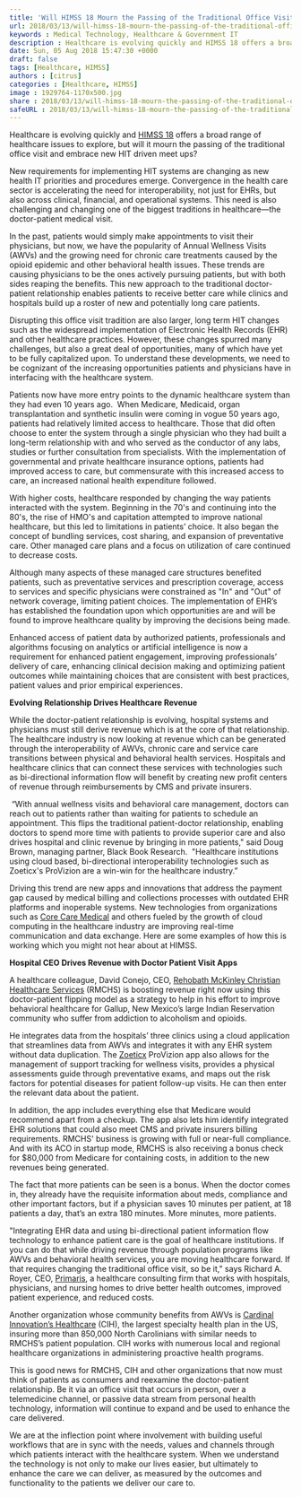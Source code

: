 ```yaml
---
title: 'Will HIMSS 18 Mourn the Passing of the Traditional Office Visit?'
url: 2018/03/13/will-himss-18-mourn-the-passing-of-the-traditional-office-visit/
keywords : Medical Technology, Healthcare & Government IT
description : Healthcare is evolving quickly and HIMSS 18 offers a broad range of healthcare issues to explore, but will it mourn the passing of the traditional office visit and embrace new HIT driven meet ups?.
date: Sun, 05 Aug 2018 15:47:30 +0000
draft: false
tags: [Healthcare, HIMSS]
authors : [citrus]
categories : [Healthcare, HIMSS]
image : 1929764-1170x500.jpg
share : 2018/03/13/will-himss-18-mourn-the-passing-of-the-traditional-office-visit/
safeURL : 2018/03/13/will-himss-18-mourn-the-passing-of-the-traditional-office-visit/
---
```


Healthcare is evolving quickly and [HIMSS 18](http://www.himssconference.org/) offers a broad range of healthcare issues to explore, but will it mourn the passing of the traditional office visit and embrace new HIT driven meet ups?

New requirements for implementing HIT systems are changing as new health IT priorities and procedures emerge. Convergence in the health care sector is accelerating the need for interoperability, not just for EHRs, but also across clinical, financial, and operational systems. This need is also challenging and changing one of the biggest traditions in healthcare—the doctor-patient medical visit.

In the past, patients would simply make appointments to visit their physicians, but now, we have the popularity of Annual Wellness Visits (AWVs) and the growing need for chronic care treatments caused by the opioid epidemic and other behavioral health issues. These trends are causing physicians to be the ones actively pursuing patients, but with both sides reaping the benefits. This new approach to the traditional doctor-patient relationship enables patients to receive better care while clinics and hospitals build up a roster of new and potentially long care patients.

Disrupting this office visit tradition are also larger, long term HIT changes such as the widespread implementation of Electronic Health Records (EHR) and other healthcare practices. However, these changes spurred many challenges, but also a great deal of opportunities, many of which have yet to be fully capitalized upon. To understand these developments, we need to be cognizant of the increasing opportunities patients and physicians have in interfacing with the healthcare system.

Patients now have more entry points to the dynamic healthcare system than they had even 10 years ago.  When Medicare, Medicaid, organ transplantation and synthetic insulin were coming in vogue 50 years ago, patients had relatively limited access to healthcare. Those that did often choose to enter the system through a single physician who they had built a long-term relationship with and who served as the conductor of any labs, studies or further consultation from specialists. With the implementation of governmental and private healthcare insurance options, patients had improved access to care, but commensurate with this increased access to care, an increased national health expenditure followed.

With higher costs, healthcare responded by changing the way patients interacted with the system. Beginning in the 70's and continuing into the 80's, the rise of HMO's and capitation attempted to improve national healthcare, but this led to limitations in patients’ choice. It also began the concept of bundling services, cost sharing, and expansion of preventative care. Other managed care plans and a focus on utilization of care continued to decrease costs.

Although many aspects of these managed care structures benefited patients, such as preventative services and prescription coverage, access to services and specific physicians were constrained as "In" and "Out" of network coverage, limiting patient choices. The implementation of EHR’s has established the foundation upon which opportunities are and will be found to improve healthcare quality by improving the decisions being made.

Enhanced access of patient data by authorized patients, professionals and algorithms focusing on analytics or artificial intelligence is now a requirement for enhanced patient engagement, improving professionals’ delivery of care, enhancing clinical decision making and optimizing patient outcomes while maintaining choices that are consistent with best practices, patient values and prior empirical experiences.

**Evolving Relationship Drives Healthcare Revenue**

While the doctor-patient relationship is evolving, hospital systems and physicians must still derive revenue which is at the core of that relationship. The healthcare industry is now looking at revenue which can be generated through the interoperability of AWVs, chronic care and service care transitions between physical and behavioral health services. Hospitals and healthcare clinics that can connect these services with technologies such as bi-directional information flow will benefit by creating new profit centers of revenue through reimbursements by CMS and private insurers.

 “With annual wellness visits and behavioral care management, doctors can reach out to patients rather than waiting for patients to schedule an appointment. This flips the traditional patient-doctor relationship, enabling doctors to spend more time with patients to provide superior care and also drives hospital and clinic revenue by bringing in more patients," said Doug Brown, managing partner, Black Book Research.  "Healthcare institutions using cloud based, bi-directional interoperability technologies such as Zoeticx's ProVizion are a win-win for the healthcare industry.”

Driving this trend are new apps and innovations that address the payment gap caused by medical billing and collections processes with outdated EHR platforms and inoperable systems. New technologies from organizations such as [Core Care Medical](http://www.corecaresolutions.com/) and others fueled by the growth of cloud computing in the healthcare industry are improving real-time communication and data exchange. Here are some examples of how this is working which you might not hear about at HIMSS.

**Hospital CEO Drives Revenue with Doctor Patient Visit Apps**

A healthcare colleague, David Conejo, CEO, [Rehobath McKinley Christian Healthcare Services](http://www.rmch.org/) (RMCHS) is boosting revenue right now using this doctor-patient flipping model as a strategy to help in his effort to improve behavioral healthcare for Gallup, New Mexico’s large Indian Reservation community who suffer from addiction to alcoholism and opioids.

He integrates data from the hospitals’ three clinics using a cloud application that streamlines data from AWVs and integrates it with any EHR system without data duplication. The [Zoeticx](http://www.zoeticx.com) ProVizion app also allows for the management of support tracking for wellness visits, provides a physical assessments guide through preventative exams, and maps out the risk factors for potential diseases for patient follow-up visits. He can then enter the relevant data about the patient.

In addition, the app includes everything else that Medicare would recommend apart from a checkup. The app also lets him identify integrated EHR solutions that could also meet CMS and private insurers billing requirements. RMCHS' business is growing with full or near-full compliance. And with its ACO in startup mode, RMCHS is also receiving a bonus check for $80,000 from Medicare for containing costs, in addition to the new revenues being generated.

The fact that more patients can be seen is a bonus. When the doctor comes in, they already have the requisite information about meds, compliance and other important factors, but if a physician saves 10 minutes per patient, at 18 patients a day, that’s an extra 180 minutes. More minutes, more patients. 

"Integrating EHR data and using bi-directional patient information flow technology to enhance patient care is the goal of healthcare institutions. If you can do that while driving revenue through population programs like AWVs and behavioral health services, you are moving healthcare forward. If that requires changing the traditional office visit, so be it," says Richard A. Royer, CEO, [Primaris](http://www.primaris.org/), a healthcare consulting firm that works with hospitals, physicians, and nursing homes to drive better health outcomes, improved patient experience, and reduced costs.

Another organization whose community benefits from AWVs is [Cardinal Innovation’s Healthcare](http://www.cardinalinnovation.org) (CIH), the largest specialty health plan in the US, insuring more than 850,000 North Carolinians with similar needs to RMCHS’s patient population. CIH works with numerous local and regional healthcare organizations in administering proactive health programs.

This is good news for RMCHS, CIH and other organizations that now must think of patients as consumers and reexamine the doctor-patient relationship. Be it via an office visit that occurs in person, over a telemedicine channel, or passive data stream from personal health technology, information will continue to expand and be used to enhance the care delivered.

We are at the inflection point where involvement with building useful workflows that are in sync with the needs, values and channels through which patients interact with the healthcare system. When we understand the technology is not only to make our lives easier, but ultimately to enhance the care we can deliver, as measured by the outcomes and functionality to the patients we deliver our care to.